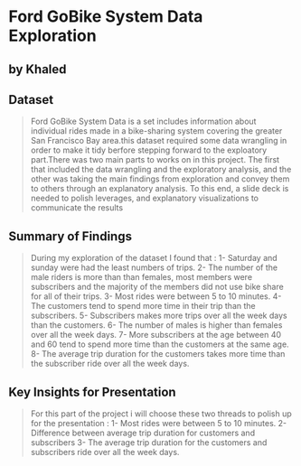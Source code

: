 # Ford GoBike System Data Exploration
## by Khaled

## Dataset

>Ford GoBike System Data is a set includes information about individual rides made in a bike-sharing system covering the greater San Francisco
Bay area.this dataset required some data wrangling in order to make it tidy berfore stepping forward to the exploatory part.There was two main parts to works on in this project. The first that included the data wrangling and the exploratory analysis, and the other was taking the main findings from exploration and convey them to others through an explanatory analysis. To this end, a slide deck is needed to  polish leverages, and explanatory visualizations to communicate the results

## Summary of Findings

>During my exploration of the dataset I found that :
1- Saturday and sunday were had the least numbers of trips.
2- The number of the male riders is more than than females, most members were subscribers and the majority of the members did not use bike share for all of their trips.
3- Most rides were between 5 to 10 minutes.
4- The customers tend to spend more time in their trip than the subscribers.
5- Subscribers makes more trips over all the week days than the customers.
6- The number of males is higher than females over all the week days.
7- More subscribers at the age between 40 and 60 tend to spend more time than the customers at the same age.
8- The average trip duration for the customers takes more time than the subscriber ride over all the week days.

## Key Insights for Presentation

>For this part of the project i will choose these two threads to polish up for the presentation :
1- Most rides were between 5 to 10 minutes.
2- Difference between average trip duration for customers and subscribers
3- The average trip duration for the customers and subscribers ride over all the week days.


```python

```
